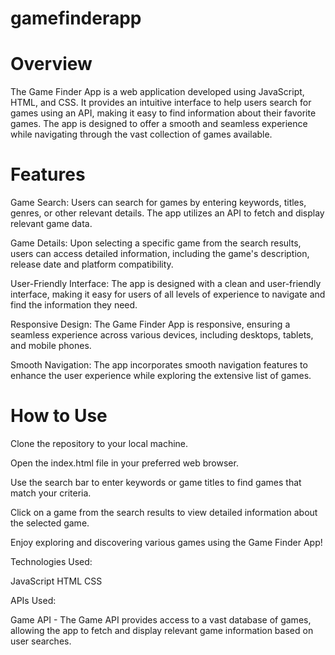 # gamefinderapp

# Overview
The Game Finder App is a web application developed using JavaScript, HTML, and CSS. It provides an intuitive interface to help users search for games using an API, making it easy to find information about their favorite games. The app is designed to offer a smooth and seamless experience while navigating through the vast collection of games available.

# Features

Game Search: Users can search for games by entering keywords, titles, genres, or other relevant details. The app utilizes an API to fetch and display relevant game data.

Game Details: Upon selecting a specific game from the search results, users can access detailed information, including the game's description, release date and platform compatibility.

User-Friendly Interface: The app is designed with a clean and user-friendly interface, making it easy for users of all levels of experience to navigate and find the information they need.

Responsive Design: The Game Finder App is responsive, ensuring a seamless experience across various devices, including desktops, tablets, and mobile phones.

Smooth Navigation: The app incorporates smooth navigation features to enhance the user experience while exploring the extensive list of games.

# How to Use
Clone the repository to your local machine.

Open the index.html file in your preferred web browser.

Use the search bar to enter keywords or game titles to find games that match your criteria.

Click on a game from the search results to view detailed information about the selected game.

Enjoy exploring and discovering various games using the Game Finder App!

Technologies Used:

JavaScript
HTML
CSS

APIs Used:

Game API - The Game API provides access to a vast database of games, allowing the app to fetch and display relevant game information based on user searches.




